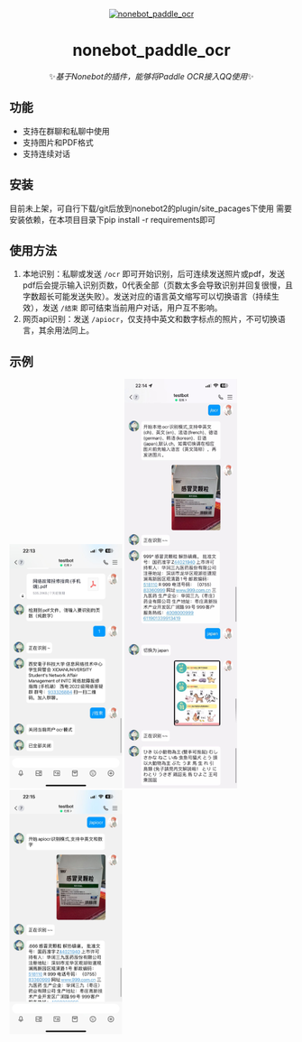 <p align="center">
  <a href="https://github.com/your_username/nonebot_paddle_ocr"><img src="https://v2.nonebot.dev/logo.png" width="200" height="200" alt="nonebot_paddle_ocr"></a>
</p>
<div align="center">

# nonebot_paddle_ocr

✨*基于Nonebot的插件，能够将Paddle OCR接入QQ使用*✨
  
<div align="left">
  
## 功能

- 支持在群聊和私聊中使用
- 支持图片和PDF格式
- 支持连续对话

## 安装

目前未上架，可自行下载/git后放到nonebot2的plugin/site_pacages下使用
需要安装依赖，在本项目目录下pip install -r requirements即可
## 使用方法

1. 本地识别：私聊或发送 `/ocr` 即可开始识别，后可连续发送照片或pdf，发送pdf后会提示输入识别页数，0代表全部（页数太多会导致识别并回复很慢，且字数超长可能发送失败）。发送对应的语言英文缩写可以切换语言（持续生效），发送 `/结束` 即可结束当前用户对话，用户互不影响。
2. 网页api识别：发送 `/apiocr`，仅支持中英文和数字标点的照片，不可切换语言，其余用法同上。

## 示例
  
<p float="left">
  <img src="https://github.com/canxin121/nonebot_paddle_ocr/blob/main/demo/demo%20(1).jpg" width="200" />
  <img src="https://github.com/canxin121/nonebot_paddle_ocr/blob/main/demo/demo%20(2).jpg" width="200" /> 
  <img src="https://github.com/canxin121/nonebot_paddle_ocr/blob/main/demo/demo%20(3).jpg" width="200" />
</p>
